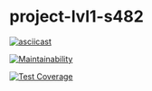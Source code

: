 # project-lvl1-s482
[![asciicast](https://asciinema.org/a/xEOsavIHsmLME4LQlvBgaN4M8.svg)](https://asciinema.org/a/xEOsavIHsmLME4LQlvBgaN4M8)

[![Maintainability](https://api.codeclimate.com/v1/badges/606143e3070bae2869d3/maintainability)](https://codeclimate.com/github/free-donut/project-lvl1-s482/maintainability)

[![Test Coverage](https://api.codeclimate.com/v1/badges/606143e3070bae2869d3/test_coverage)](https://codeclimate.com/github/free-donut/project-lvl1-s482/test_coverage)
